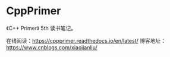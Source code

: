 # CppPrimer
《C++ Primer》 5th  读书笔记。    

在线阅读：https://cppprimer.readthedocs.io/en/latest/
博客地址：https://www.cnblogs.com/xiaojianliu/ 

